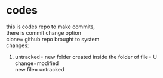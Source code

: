 # codes
this is codes repo
to make commits, <br> there is commit change option <br>
clone= github repo brought to system<br>
changes: <br>
1. untracked= new folder created inside the folder of file= U <br>
change=modified <br>
new file= untracked

